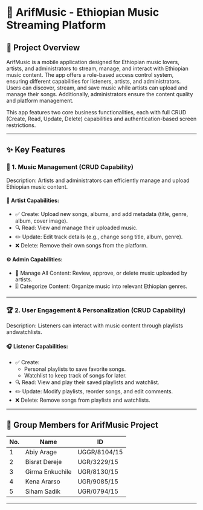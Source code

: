 # 📀 ArifMusic - Ethiopian Music Streaming Platform

## 📌 Project Overview  
ArifMusic is a mobile application designed for Ethiopian music lovers, artists, and administrators to stream, manage, and interact with Ethiopian music content. The app offers a role-based access control system, ensuring different capabilities for listeners, artists, and administrators. Users can discover, stream, and save music while artists can upload and manage their songs. Additionally, administrators ensure the content quality and platform management.  

This app features two core business functionalities, each with full CRUD (Create, Read, Update, Delete) capabilities and authentication-based screen restrictions.  

---

## ✨ Key Features  

### 🎵 1. Music Management (CRUD Capability)  
Description: Artists and administrators can efficiently manage and upload Ethiopian music content.  

#### 🎤 Artist Capabilities:  
- ✅ Create: Upload new songs, albums, and add metadata (title, genre, album, cover image).  
- 🔍 Read: View and manage their uploaded music.  
- ✏️ Update: Edit track details (e.g., change song title, album, genre).  
- ❌ Delete: Remove their own songs from the platform.  

#### ⚙️ Admin Capabilities:  
- 📂 Manage All Content: Review, approve, or delete music uploaded by artists.  
- 🎚 Categorize Content: Organize music into relevant Ethiopian genres.  

---

### 🏆 2. User Engagement & Personalization (CRUD Capability)  
Description: Listeners can interact with music content through playlists andwatchlists.  

#### 🎧 Listener Capabilities:  
- ✅ Create:  
  - Personal playlists to save favorite songs.  
  - Watchlist to keep track of songs for later.
- 🔍 Read: View and play their saved playlists and watchlist.  
- ✏️ Update: Modify playlists, reorder songs, and edit comments.  
- ❌ Delete: Remove songs from playlists and watchlists.  

---


## 👥 Group Members for ArifMusic Project  

| No. | Name | ID |
|----|------|------|
| 1 | Abiy Arage | UGGR/8104/15 |
| 2 | Bisrat Dereje | UGR/3229/15 |
| 3 | Girma Enkuchile | UGR/8130/15 |
| 4 | Kena Ararso | UGR/9085/15 |
| 5 | Siham Sadik | UGR/0794/15 |

---
